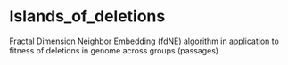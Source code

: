 # Islands_of_deletions
Fractal Dimension Neighbor Embedding (fdNE) algorithm in application to fitness of deletions in genome across groups (passages)
